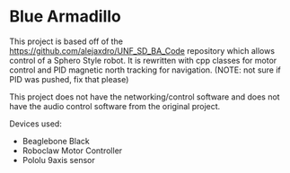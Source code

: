 # Blue Armadillo

This project is based off of the https://github.com/alejaxdro/UNF_SD_BA_Code repository which allows control of a Sphero Style robot.
It is rewritten with cpp classes for motor control and PID magnetic north tracking for navigation. (NOTE: not sure if PID was pushed, fix that please)

This project does not have the networking/control software and does not have the audio control software from the original project.

Devices used:
- Beaglebone Black
- Roboclaw Motor Controller
- Pololu 9axis sensor

